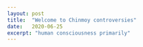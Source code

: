 ```yaml
---
layout: post
title:  "Welcome to Chinmoy controversies"
date:   2020-06-25
excerpt: "human consciousness primarily"
---
```

